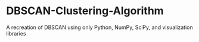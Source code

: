 # DBSCAN-Clustering-Algorithm
A recreation of DBSCAN using only Python, NumPy, SciPy, and visualization libraries
